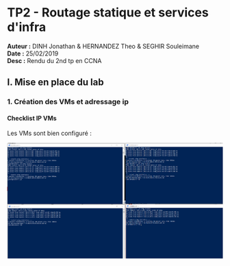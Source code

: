 # TP2 - Routage statique et services d'infra

**Auteur :** DINH Jonathan & HERNANDEZ Theo & SEGHIR Souleimane <br />
**Date :** 25/02/2019 <br />
**Desc :** Rendu du 2nd tp en CCNA

## I. Mise en place du lab
### 1. Création des VMs et adressage ip
#### Checklist IP VMs

Les VMs sont bien configuré :

![Screenshot_1](https://github.com/KyoshinSan/B2-CCNA/blob/master/tp/2/Screenshot_1.png?raw=true)
